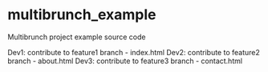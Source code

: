 # multibrunch_example
Multibrunch project example source code 

Dev1: contribute to feature1 branch - index.html
Dev2: contribute to feature2 branch - about.html
Dev3: contribute to feature3 branch - contact.html

